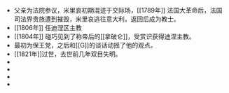 - 父亲为法院参议，米里哀初期混迹于交际场，[[1789年]] 法国大革命后，法国司法界贵族遭到摧毁，米里哀逃往意大利，返回后成为教士。
- [[1806年]] 任迪涅区主教
- [[1804年]] 碰巧见到了称帝后的[[拿破仑]]，受赏识获得迪涅主教。
- 最初为保王党，之后和[[G]]的谈话动摇了他的观点。
- [[1821年]]过世，去世前几年双目失明。
-
-
-
-
